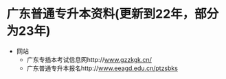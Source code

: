 # 广东普通专升本资料(更新到22年，部分为23年)
* 网站
  * 广东专插本考试信息网http://www.gzzkgk.cn/
  * 广东普通专升本报名http://www.eeagd.edu.cn/ptzsbks